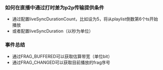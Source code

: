 ### 如何在直播中通过打时差为p2p传输提供条件
- 通过配置liveSyncDurationCount，比如设为5，将从playlist倒数第6个ts开始播放
- 或者配置liveSyncDuration（以秒为单位）

### 事件总结
- 通过FRAG_BUFFERED可以获取估算带宽（单位bit）
- 通过FRAG_CHANGED可以获取目前播放的frag序号